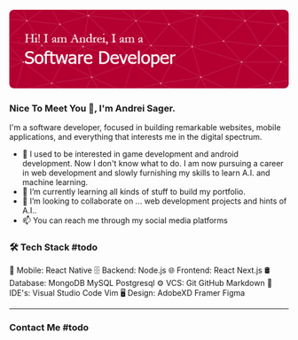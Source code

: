 ![Header](./github-header-image.png)
### Nice To Meet You 👋, I'm Andrei Sager.

I'm a software developer, focused in building remarkable websites, mobile applications, and everything that interests me in the digital spectrum.

- 👀 I used to be interested in game development and android development. Now I don't know what to do. I am now pursuing a career in web development and slowly furnishing my skills to learn A.I. and machine learning.
- 🌱 I’m currently learning all kinds of stuff to build my portfolio.
- 💞️ I’m looking to collaborate on ... web development projects and hints of A.I..
- 📫 You can reach me through my social media platforms

### 🛠 Tech Stack #todo
📱  Mobile:  React Native
🗄  Backend:  Node.js
🌐  Frontend:  React Next.js
🛢  Database:  MongoDB MySQL Postgresql
⚙️  VCS:   Git GitHub Markdown
🔧  IDE's:  Visual Studio Code Vim
🖥  Design:  AdobeXD Framer Figma

---
### Contact Me #todo
